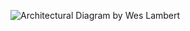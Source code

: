 ![Architectural Diagram by Wes Lambert](https://07329852658765148305.googlegroups.com/attach/7d2d2a570109c/sodia-bestpractices.png?part=0.1&view=1&vt=ANaJVrGm3oyuxGt39bvloTzboQUUyE10cYoacT9mZcRKrAOHLfQww3zy775kW3QdTp7LRJ7wojF0PqtOrFJz6KqHhWvWf0_O0y_jY8431mcvVKawYVOZnMM)
